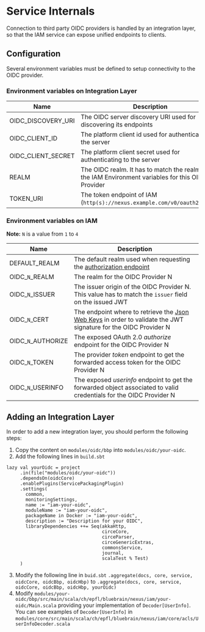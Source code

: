 # Service Internals

Connection to third party OIDC providers is handled by an integration layer, so that the IAM
service can expose unified endpoints to clients.

## Configuration

Several environment variables must be defined to setup connectivity to the OIDC provider.


### Environment variables on Integration Layer

| Name | Description |
| --- |---|
| OIDC_DISCOVERY_URI | The OIDC server discovery URI used for discovering its endpoints |
| OIDC_CLIENT_ID | The platform client id used for authenticating to the server |
| OIDC_CLIENT_SECRET | The platform client secret used for authenticating to the server |
| REALM | The OIDC realm. It has to match the realm on the IAM Environment variables for this OIDC Provider  |
| TOKEN_URI | The token endpoint of IAM (`http(s)://nexus.example.com/v0/oauth2/token`) |

### Environment variables on IAM

**Note:** `N` is a value from `1` to `4`

| Name | Description |
| --- |---|
| DEFAULT_REALM | The default realm used when requesting the [authorization endpoint](../api-reference/auth.html#authorization)  |
| OIDC_`N`_REALM | The realm for the OIDC Provider N |
| OIDC_`N`_ISSUER | The issuer origin of the OIDC Provider N. This value has to match the `issuer` field on the issued JWT |
| OIDC_`N`_CERT | The endpoint where to retrieve the [Json Web Keys](https://tools.ietf.org/html/rfc7517) in order to validate the JWT signature for the OIDC Provider N |
| OIDC_`N`_AUTHORIZE | The exposed OAuth 2.0 *authorize* endpoint for the OIDC Provider N |
| OIDC_`N`_TOKEN | The provider *token* endpoint to get the forwarded access token for the OIDC Provider N  |
| OIDC_`N`_USERINFO | The exposed *userinfo* endpoint to get the forwarded object associated to valid credentials for the OIDC Provider N |



## Adding an Integration Layer

In order to add a new integration layer, you should perform the following steps:
 
 1. Copy the content on `modules/oidc/bbp` into `modules/oidc/your-oidc`.
 2. Add the following lines in `build.sbt`
 ```
 lazy val yourOidc = project
      .in(file("modules/oidc/your-oidc"))
      .dependsOn(oidcCore)
      .enablePlugins(ServicePackagingPlugin)
      .settings(
        common,
        monitoringSettings,
        name := "iam-your-oidc",
        moduleName := "iam-your-oidc",
        packageName in Docker := "iam-your-oidc",
        description := "Description for your OIDC",
        libraryDependencies ++= Seq(akkaHttp,
                                    circeCore,
                                    circeParser,
                                    circeGenericExtras,
                                    commonsService,
                                    journal,
                                    scalaTest % Test)
      )
```
3. Modify the following line in `buid.sbt` `.aggregate(docs, core, service, oidcCore, oidcBbp, oidcHbp)` to `.aggregate(docs, core, service, oidcCore, oidcBbp, oidcHbp, yourOidc)`
4. Modify `modules/your-oidc/bbp/src/main/scala/ch/epfl/bluebrain/nexus/iam/your-oidc/Main.scala` providing your implementation of `Decoder[UserInfo]`. You can see examples of `Decoder[UserInfo]` in `modules/core/src/main/scala/ch/epfl/bluebrain/nexus/iam/core/acls/UserInfoDecoder.scala`